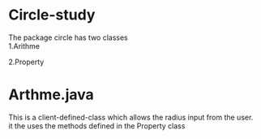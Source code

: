 # Circle-study
The package circle has two classes <br />
1.Arithme<br />

2.Property

# Arthme.java
This is a client-defined-class which allows the radius input from the user.<br />
it the uses the methods defined in the Property class
